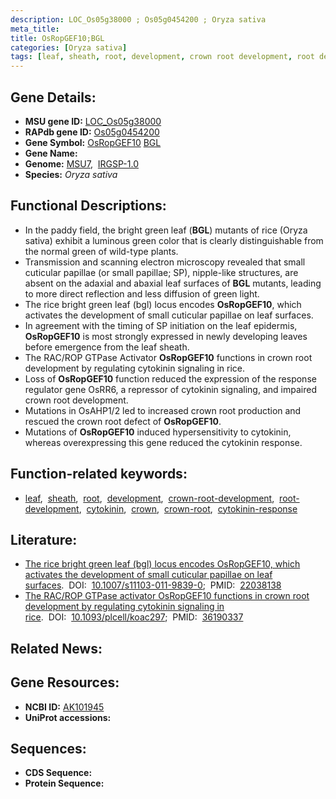 ```yaml
---
description: LOC_Os05g38000 ; Os05g0454200 ; Oryza sativa
meta_title:
title: OsRopGEF10;BGL
categories: [Oryza sativa]
tags: [leaf, sheath, root, development, crown root development, root development, cytokinin, crown, crown root, cytokinin response]
---
```


## Gene Details:
- **MSU gene ID:** [LOC_Os05g38000](http://rice.uga.edu/cgi-bin/ORF_infopage.cgi?orf=LOC_Os05g38000)  
- **RAPdb gene ID:** [Os05g0454200](https://rapdb.dna.affrc.go.jp/locus/?name=Os05g0454200)  
- **Gene Symbol:** <u>OsRopGEF10</u>&nbsp;<u>BGL</u>
- **Gene Name:**
- **Genome:**  [MSU7](http://rice.uga.edu/),&nbsp;&nbsp;[IRGSP-1.0](https://rapdb.dna.affrc.go.jp/download/irgsp1.html)
- **Species:** *Oryza sativa*

## Functional Descriptions:
   - In the paddy field, the bright green leaf (**BGL**) mutants of rice (Oryza sativa) exhibit a luminous green color that is clearly distinguishable from the normal green of wild-type plants.
   - Transmission and scanning electron microscopy revealed that small cuticular papillae (or small papillae; SP), nipple-like structures, are absent on the adaxial and abaxial leaf surfaces of **BGL** mutants, leading to more direct reflection and less diffusion of green light.
   - The rice bright green leaf (bgl) locus encodes **OsRopGEF10**, which activates the development of small cuticular papillae on leaf surfaces.
   - In agreement with the timing of SP initiation on the leaf epidermis, **OsRopGEF10** is most strongly expressed in newly developing leaves before emergence from the leaf sheath.
   - The RAC/ROP GTPase Activator **OsRopGEF10** functions in crown root development by regulating cytokinin signaling in rice.
   - Loss of **OsRopGEF10** function reduced the expression of the response regulator gene OsRR6, a repressor of cytokinin signaling, and impaired crown root development.
   - Mutations in OsAHP1/2 led to increased crown root production and rescued the crown root defect of **OsRopGEF10**.
   - Mutations of **OsRopGEF10** induced hypersensitivity to cytokinin, whereas overexpressing this gene reduced the cytokinin response.

## Function-related keywords:
   - [leaf](/tags/leaf/),&nbsp;&nbsp;[sheath](/tags/sheath/),&nbsp;&nbsp;[root](/tags/root/),&nbsp;&nbsp;[development](/tags/development/),&nbsp;&nbsp;[crown-root-development](/tags/crown-root-development/),&nbsp;&nbsp;[root-development](/tags/root-development/),&nbsp;&nbsp;[cytokinin](/tags/cytokinin/),&nbsp;&nbsp;[crown](/tags/crown/),&nbsp;&nbsp;[crown-root](/tags/crown-root/),&nbsp;&nbsp;[cytokinin-response](/tags/cytokinin-response/)

## Literature:
   - [The rice bright green leaf (bgl) locus encodes OsRopGEF10, which activates the development of small cuticular papillae on leaf surfaces](https://www.doi.org/10.1007/s11103-011-9839-0).&nbsp;&nbsp;DOI:&nbsp;&nbsp;[10.1007/s11103-011-9839-0](https://www.doi.org/10.1007/s11103-011-9839-0);&nbsp;&nbsp;PMID:&nbsp;&nbsp;[22038138](https://pubmed.ncbi.nlm.nih.gov/22038138/)
   - [The RAC/ROP GTPase activator OsRopGEF10 functions in crown root development by regulating cytokinin signaling in rice](https://www.doi.org/10.1093/plcell/koac297).&nbsp;&nbsp;DOI:&nbsp;&nbsp;[10.1093/plcell/koac297](https://www.doi.org/10.1093/plcell/koac297);&nbsp;&nbsp;PMID:&nbsp;&nbsp;[36190337](https://pubmed.ncbi.nlm.nih.gov/36190337/)

## Related News:

## Gene Resources:
- **NCBI ID:**  [AK101945](http://www.ncbi.nlm.nih.gov/nuccore/AK101945)
- **UniProt accessions:** [](https://www.uniprot.org/uniprotkb//entry)

## Sequences:
- **CDS Sequence:**
- **Protein Sequence:**
